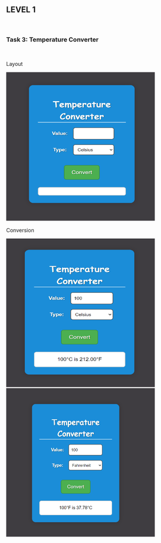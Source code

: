 <h2>LEVEL 1</h2>
<br>
<h3>Task 3: Temperature Converter</h3>
<br>
<p>Layout</p>
<img src="s1.png" width=400px height=400px>
<br>
<p>Conversion</p>
<img src="s02.png" width=400px height=400px>
<br>
<img src="s3.png" width=400px height=400px>
<br>
